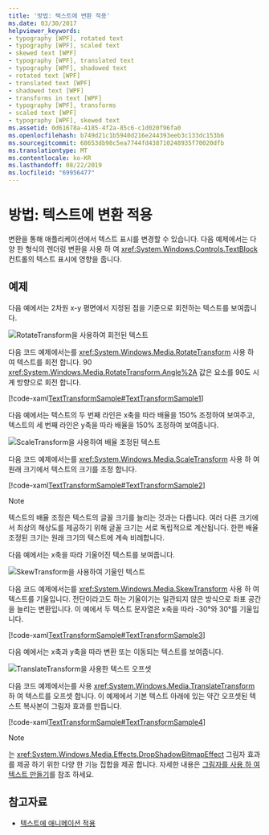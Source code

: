 ```yaml
---
title: '방법: 텍스트에 변환 적용'
ms.date: 03/30/2017
helpviewer_keywords:
- typography [WPF], rotated text
- typography [WPF], scaled text
- skewed text [WPF]
- typography [WPF], translated text
- typography [WPF], shadowed text
- rotated text [WPF]
- translated text [WPF]
- shadowed text [WPF]
- transforms in text [WPF]
- typography [WPF], transforms
- scaled text [WPF]
- typography [WPF], skewed text
ms.assetid: 0d61678a-4185-4f2a-85c6-c1d020f96fa0
ms.openlocfilehash: b749d21c1b5940d216e244393eeb3c133dc153b6
ms.sourcegitcommit: 68653db98c5ea7744fd438710248935f70020dfb
ms.translationtype: MT
ms.contentlocale: ko-KR
ms.lasthandoff: 08/22/2019
ms.locfileid: "69956477"
---
```

# <a name="how-to-apply-transforms-to-text"></a>방법: 텍스트에 변환 적용
변환을 통해 애플리케이션에서 텍스트 표시를 변경할 수 있습니다. 다음 예제에서는 다양 한 형식의 렌더링 변환을 사용 하 여 <xref:System.Windows.Controls.TextBlock> 컨트롤의 텍스트 표시에 영향을 줍니다.  
  
## <a name="example"></a>예제  
 다음 예에서는 2차원 x-y 평면에서 지정된 점을 기준으로 회전하는 텍스트를 보여줍니다.  
  
 ![RotateTransform을 사용하여 회전된 텍스트](./media/how-to-apply-transforms-to-text/text-rotated-ninety-degrees.jpg)  
  
 다음 코드 예제에서는를 <xref:System.Windows.Media.RotateTransform> 사용 하 여 텍스트를 회전 합니다. 90 <xref:System.Windows.Media.RotateTransform.Angle%2A> 값은 요소를 90도 시계 방향으로 회전 합니다.  
  
 [!code-xaml[TextTransformSample#TextTransformSample1](~/samples/snippets/csharp/VS_Snippets_Wpf/TextTransformSample/CS/Window1.xaml#texttransformsample1)]  
  
 다음 예에서는 텍스트의 두 번째 라인은 x축을 따라 배율을 150% 조정하여 보여주고, 텍스트의 세 번째 라인은 y축을 따라 배율을 150% 조정하여 보여줍니다.  
  
 ![ScaleTransform을 사용하여 배율 조정된 텍스트](./media/how-to-apply-transforms-to-text/scaled-text-scaletransform.jpg) 
  
 다음 코드 예제에서는를 <xref:System.Windows.Media.ScaleTransform> 사용 하 여 원래 크기에서 텍스트의 크기를 조정 합니다.  
  
 [!code-xaml[TextTransformSample#TextTransformSample2](~/samples/snippets/csharp/VS_Snippets_Wpf/TextTransformSample/CS/Window1.xaml#texttransformsample2)]  
  
> [!NOTE]
> 텍스트의 배율 조정은 텍스트의 글꼴 크기를 늘리는 것과는 다릅니다. 여러 다른 크기에서 최상의 해상도를 제공하기 위해 글꼴 크기는 서로 독립적으로 계산됩니다. 한편 배율 조정된 크기는 원래 크기의 텍스트에 계속 비례합니다.  
  
 다음 예에서는 x축을 따라 기울어진 텍스트를 보여줍니다.  
  
 ![SkewTransform을 사용하여 기울인 텍스트](./media/how-to-apply-transforms-to-text/skewed-transformed-text.jpg)
   
 다음 코드 예제에서는를 <xref:System.Windows.Media.SkewTransform> 사용 하 여 텍스트를 기울입니다. 전단이라고도 하는 기울이기는 일관되지 않은 방식으로 좌표 공간을 늘리는 변환입니다. 이 예에서 두 텍스트 문자열은 x축을 따라 -30°와 30°를 기울입니다.  
  
 [!code-xaml[TextTransformSample#TextTransformSample3](~/samples/snippets/csharp/VS_Snippets_Wpf/TextTransformSample/CS/Window1.xaml#texttransformsample3)]  
  
 다음 예에서는 x축과 y축을 따라 변환 또는 이동되는 텍스트를 보여줍니다.  
  
 ![TranslateTransform을 사용한 텍스트 오프셋](./media/how-to-apply-transforms-to-text/transformed-text-x-y-axis.jpg)
  
 다음 코드 예제에서는를 사용 <xref:System.Windows.Media.TranslateTransform> 하 여 텍스트를 오프셋 합니다. 이 예제에서 기본 텍스트 아래에 있는 약간 오프셋된 텍스트 복사본이 그림자 효과를 만듭니다.  
  
 [!code-xaml[TextTransformSample#TextTransformSample4](~/samples/snippets/csharp/VS_Snippets_Wpf/TextTransformSample/CS/Window1.xaml#texttransformsample4)]  
  
> [!NOTE]
> 는 <xref:System.Windows.Media.Effects.DropShadowBitmapEffect> 그림자 효과를 제공 하기 위한 다양 한 기능 집합을 제공 합니다. 자세한 내용은 [그림자를 사용 하 여 텍스트 만들기](how-to-create-text-with-a-shadow.md)를 참조 하세요.  
  
## <a name="see-also"></a>참고자료

- [텍스트에 애니메이션 적용](how-to-apply-animations-to-text.md)
